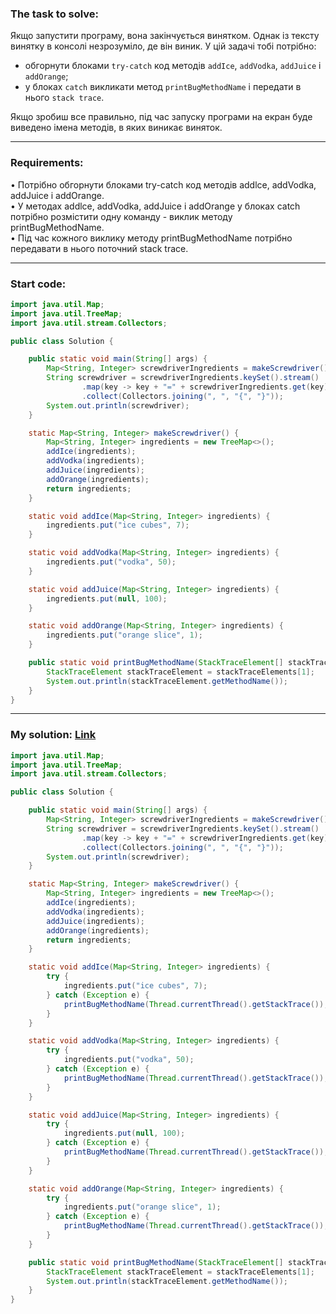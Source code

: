 ### **The task to solve:**  

Якщо запустити програму, вона закінчується винятком. Однак із тексту винятку в консолі незрозуміло, де він виник. У цій задачі тобі потрібно:
- обгорнути блоками `try-catch` код методів `addIce`, `addVodka`, `addJuice` і `addOrange`;
- у блоках `catch` викликати метод `printBugMethodName` і передати в нього `stack trace`.

Якщо зробиш все правильно, під час запуску програми на екран буде виведено імена методів, в яких виникає виняток.

---

### **Requirements:**  

• Потрібно обгорнути блоками try-catch код методів addlce, addVodka, addJuice і addOrange.  
• У методах addlce, addVodka, addJuice і addOrange у блоках catch потрібно розмістити одну команду - виклик методу printBugMethodName.  
• Під час кожного виклику методу printBugMethodName потрібно передавати в нього поточний stack trace.

---

### **Start code:**  

```java
import java.util.Map;
import java.util.TreeMap;
import java.util.stream.Collectors;

public class Solution {

    public static void main(String[] args) {
        Map<String, Integer> screwdriverIngredients = makeScrewdriver();
        String screwdriver = screwdriverIngredients.keySet().stream()
                .map(key -> key + "=" + screwdriverIngredients.get(key))
                .collect(Collectors.joining(", ", "{", "}"));
        System.out.println(screwdriver);
    }

    static Map<String, Integer> makeScrewdriver() {
        Map<String, Integer> ingredients = new TreeMap<>();
        addIce(ingredients);
        addVodka(ingredients);
        addJuice(ingredients);
        addOrange(ingredients);
        return ingredients;
    }

    static void addIce(Map<String, Integer> ingredients) {
        ingredients.put("ice cubes", 7);
    }

    static void addVodka(Map<String, Integer> ingredients) {
        ingredients.put("vodka", 50);
    }

    static void addJuice(Map<String, Integer> ingredients) {
        ingredients.put(null, 100);
    }

    static void addOrange(Map<String, Integer> ingredients) {
        ingredients.put("orange slice", 1);
    }

    public static void printBugMethodName(StackTraceElement[] stackTraceElements) {
        StackTraceElement stackTraceElement = stackTraceElements[1];
        System.out.println(stackTraceElement.getMethodName());
    }
}
```

---

### **My solution: [Link](./src/Solution.java)**  

```java
import java.util.Map;
import java.util.TreeMap;
import java.util.stream.Collectors;

public class Solution {

    public static void main(String[] args) {
        Map<String, Integer> screwdriverIngredients = makeScrewdriver();
        String screwdriver = screwdriverIngredients.keySet().stream()
                .map(key -> key + "=" + screwdriverIngredients.get(key))
                .collect(Collectors.joining(", ", "{", "}"));
        System.out.println(screwdriver);
    }

    static Map<String, Integer> makeScrewdriver() {
        Map<String, Integer> ingredients = new TreeMap<>();
        addIce(ingredients);
        addVodka(ingredients);
        addJuice(ingredients);
        addOrange(ingredients);
        return ingredients;
    }

    static void addIce(Map<String, Integer> ingredients) {
        try {
            ingredients.put("ice cubes", 7);
        } catch (Exception e) {
            printBugMethodName(Thread.currentThread().getStackTrace());
        }
    }

    static void addVodka(Map<String, Integer> ingredients) {
        try {
            ingredients.put("vodka", 50);
        } catch (Exception e) {
            printBugMethodName(Thread.currentThread().getStackTrace());
        }
    }

    static void addJuice(Map<String, Integer> ingredients) {
        try {
            ingredients.put(null, 100);
        } catch (Exception e) {
            printBugMethodName(Thread.currentThread().getStackTrace());
        }
    }

    static void addOrange(Map<String, Integer> ingredients) {
        try {
            ingredients.put("orange slice", 1);
        } catch (Exception e) {
            printBugMethodName(Thread.currentThread().getStackTrace());
        }
    }

    public static void printBugMethodName(StackTraceElement[] stackTraceElements) {
        StackTraceElement stackTraceElement = stackTraceElements[1];
        System.out.println(stackTraceElement.getMethodName());
    }
}
```
